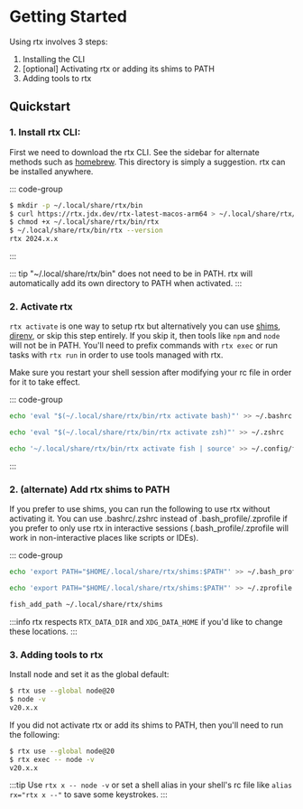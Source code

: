 ---
---

# Getting Started

Using rtx involves 3 steps:

1. Installing the CLI
2. [optional] Activating rtx or adding its shims to PATH
3. Adding tools to rtx

## Quickstart

### 1. Install rtx CLI:

First we need to download the rtx CLI. See the sidebar for alternate methods such as [homebrew](./installation/homebrew).
This directory is simply a suggestion. rtx can be installed anywhere.

::: code-group
```sh [macos-arm64]
$ mkdir -p ~/.local/share/rtx/bin
$ curl https://rtx.jdx.dev/rtx-latest-macos-arm64 > ~/.local/share/rtx/bin/rtx
$ chmod +x ~/.local/share/rtx/bin/rtx
$ ~/.local/share/rtx/bin/rtx --version
rtx 2024.x.x
```
:::

::: tip
"~/.local/share/rtx/bin" does not need to be in PATH. rtx will automatically add its own directory to PATH when activated.
:::

### 2. Activate rtx

`rtx activate` is one way to setup rtx but alternatively you can use [shims](./shims), [direnv](./direnv), or skip
this step entirely. If you skip it, then tools like `npm` and `node` will not be in PATH. You'll need to prefix
commands with `rtx exec` or run tasks with `rtx run` in order to use tools managed with rtx.

Make sure you restart your shell session after modifying your rc file in order for it to take effect.

::: code-group
```sh [bash]
echo 'eval "$(~/.local/share/rtx/bin/rtx activate bash)"' >> ~/.bashrc
```
```sh [zsh]
echo 'eval "$(~/.local/share/rtx/bin/rtx activate zsh)"' >> ~/.zshrc
```
```sh [fish]
echo '~/.local/share/rtx/bin/rtx activate fish | source' >> ~/.config/fish/config.fish
```
:::

### 2. (alternate) Add rtx shims to PATH

If you prefer to use shims, you can run the following to use rtx without activating it.
You can use .bashrc/.zshrc instead of .bash_profile/.zprofile if you prefer to only use
rtx in interactive sessions (.bash_profile/.zprofile will work in non-interactive places
like scripts or IDEs).

::: code-group
```sh [bash]
echo 'export PATH="$HOME/.local/share/rtx/shims:$PATH"' >> ~/.bash_profile
```
```sh [zsh]
echo 'export PATH="$HOME/.local/share/rtx/shims:$PATH"' >> ~/.zprofile
```
```sh [fish]
fish_add_path ~/.local/share/rtx/shims
```

:::info
rtx respects `RTX_DATA_DIR` and `XDG_DATA_HOME` if you'd like to change these locations.
:::

### 3. Adding tools to rtx

Install node and set it as the global default:

```sh
$ rtx use --global node@20
$ node -v
v20.x.x
```

If you did not activate rtx or add its shims to PATH, then you'll need to run the following:

```sh
$ rtx use --global node@20
$ rtx exec -- node -v
v20.x.x
```

:::tip
Use `rtx x -- node -v` or set a shell alias in your shell's rc file like `alias rx="rtx x --"` to save some keystrokes.
:::
